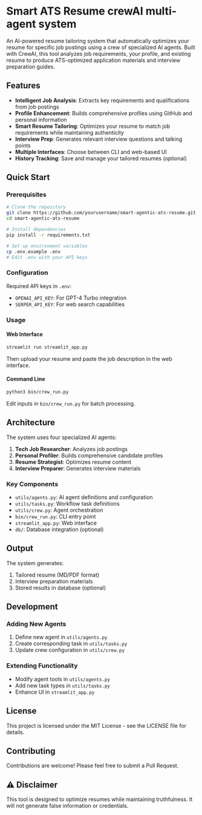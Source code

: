 # Smart ATS Resume crewAI multi-agent system
An AI-powered resume tailoring system that automatically optimizes your resume for specific job postings using a crew of specialized AI agents. Built with CrewAI, this tool analyzes job requirements, your profile, and existing resume to produce ATS-optimized application materials and interview preparation guides.

## Features

- **Intelligent Job Analysis**: Extracts key requirements and qualifications from job postings
- **Profile Enhancement**: Builds comprehensive profiles using GitHub and personal information
- **Smart Resume Tailoring**: Optimizes your resume to match job requirements while maintaining authenticity
- **Interview Prep**: Generates relevant interview questions and talking points
- **Multiple Interfaces**: Choose between CLI and web-based UI
- **History Tracking**: Save and manage your tailored resumes (optional)

## Quick Start

### Prerequisites

```bash
# Clone the repository
git clone https://github.com/yourusername/smart-agentic-ats-resume.git
cd smart-agentic-ats-resume

# Install dependencies
pip install -r requirements.txt

# Set up environment variables
cp .env.example .env
# Edit .env with your API keys
```

### Configuration

Required API keys in `.env`:
- `OPENAI_API_KEY`: For GPT-4 Turbo integration
- `SERPER_API_KEY`: For web search capabilities

### Usage

#### Web Interface
```bash
streamlit run streamlit_app.py
```
Then upload your resume and paste the job description in the web interface.

#### Command Line
```bash
python3 bin/crew_run.py
```
Edit inputs in `bin/crew_run.py` for batch processing.

## Architecture

The system uses four specialized AI agents:
1. **Tech Job Researcher**: Analyzes job postings
2. **Personal Profiler**: Builds comprehensive candidate profiles
3. **Resume Strategist**: Optimizes resume content
4. **Interview Preparer**: Generates interview materials

### Key Components

- `utils/agents.py`: AI agent definitions and configuration
- `utils/tasks.py`: Workflow task definitions
- `utils/crew.py`: Agent orchestration
- `bin/crew_run.py`: CLI entry point
- `streamlit_app.py`: Web interface
- `db/`: Database integration (optional)

## Output

The system generates:
1. Tailored resume (MD/PDF format)
2. Interview preparation materials
3. Stored results in database (optional)

## Development

### Adding New Agents

1. Define new agent in `utils/agents.py`
2. Create corresponding task in `utils/tasks.py`
3. Update crew configuration in `utils/crew.py`

### Extending Functionality

- Modify agent tools in `utils/agents.py`
- Add new task types in `utils/tasks.py`
- Enhance UI in `streamlit_app.py`

## License

This project is licensed under the MIT License - see the LICENSE file for details.

## Contributing

Contributions are welcome! Please feel free to submit a Pull Request.

## ⚠️ Disclaimer

This tool is designed to optimize resumes while maintaining truthfulness. It will not generate false information or credentials.